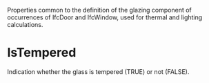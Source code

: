 Properties common to the definition of the glazing component of occurrences of IfcDoor and IfcWindow, used for thermal and lighting calculations.

<!-- end of short definition -->


# IsTempered

Indication whether the glass is tempered (TRUE) or not (FALSE).
